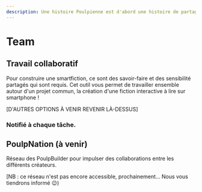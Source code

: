 ```yaml
---
description: Une histoire Poulpienne est d'abord une histoire de partage...
---
```


# Team

## Travail collaboratif 

Pour construire une smartfiction, ce sont des savoir-faire et des sensibilité partagés qui sont requis. Cet outil vous permet de travailler ensemble autour d'un projet commun, la création d'une fiction interactive à lire sur smartphone ! 

\[D'AUTRES OPTIONS À VENIR REVENIR LÀ-DESSUS\]

### Notifié à chaque tâche.

## PoulpNation \(à venir\)

Réseau des PoulpBuilder pour impulser des collaborations entre les différents créateurs. 

\[NB : ce réseau n'est pas encore accessible, prochainement... Nous vous tiendrons informé 😉\)

